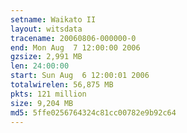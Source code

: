 ```yaml
---
setname: Waikato II
layout: witsdata
tracename: 20060806-000000-0
end: Mon Aug  7 12:00:00 2006
gzsize: 2,991 MB
len: 24:00:00
start: Sun Aug  6 12:00:01 2006
totalwirelen: 56,875 MB
pkts: 121 million
size: 9,204 MB
md5: 5ffe0256764324c81cc00782e9b92c64
---
```

